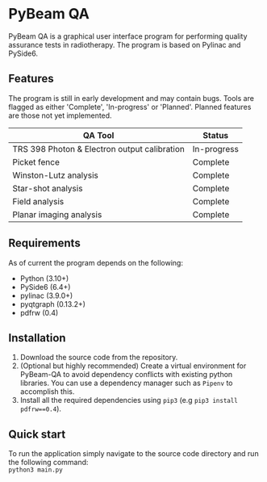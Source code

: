 <p align="center">
<img src"https://raw.github.com/Quantico-Bullet/PyBeam-QA/blob/main/ui/qt_ui/icons/ic_app_alt.svg?sanitze=true" />
</p>

# PyBeam QA

PyBeam QA is a graphical user interface program for performing quality assurance tests in radiotherapy. The program is based on Pylinac and PySide6.

## Features
The program is still in early development and may contain bugs. Tools are flagged as either 
'Complete', 'In-progress' or 'Planned'. Planned features are those not yet implemented.

| QA Tool | Status |
| --------------- | --------------- |
| TRS 398 Photon & Electron output calibration | In-progress |
| Picket fence | Complete |
| Winston-Lutz analysis | Complete |
| Star-shot analysis | Complete |
| Field analysis | Complete |
| Planar imaging analysis | Complete |

## Requirements
As of current the program depends on the following:
- Python (3.10+)
- PySide6 (6.4+)
- pylinac (3.9.0+)
- pyqtgraph (0.13.2+)
- pdfrw (0.4)

## Installation
1. Download the source code from the repository.
2. (Optional but highly recommended) Create a virtual environment for PyBeam-QA to avoid dependency conflicts
with existing python libraries. You can use a dependency manager such as `Pipenv` to accomplish this.
3. Install all the required dependencies using `pip3` (e.g `pip3 install pdfrw==0.4`).

## Quick start
To run the application simply navigate to the source code directory and run the following command:\
`python3 main.py`
